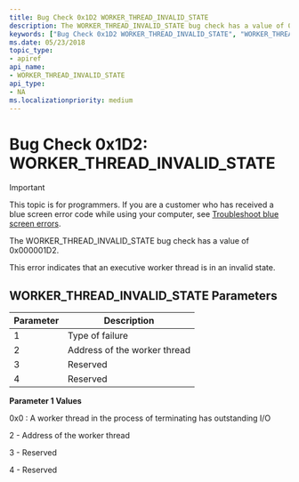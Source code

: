 ```yaml
---
title: Bug Check 0x1D2 WORKER_THREAD_INVALID_STATE  
description: The WORKER_THREAD_INVALID_STATE bug check has a value of 0x000001D2.
keywords: ["Bug Check 0x1D2 WORKER_THREAD_INVALID_STATE", "WORKER_THREAD_INVALID_STATE"]
ms.date: 05/23/2018
topic_type:
- apiref
api_name:
- WORKER_THREAD_INVALID_STATE
api_type:
- NA
ms.localizationpriority: medium
---
```


# Bug Check 0x1D2: WORKER\_THREAD\_INVALID\_STATE 

> [!IMPORTANT]
> This topic is for programmers. If you are a customer who has received a blue screen error code while using your computer, see [Troubleshoot blue screen errors](https://www.windows.com/stopcode).


The WORKER\_THREAD\_INVALID\_STATE  bug check has a value of 0x000001D2. 

This error indicates that an executive worker thread is in an invalid state.

## WORKER\_THREAD\_INVALID\_STATE Parameters

Parameter | Description 
|---------|--------------|
1 | Type of failure
2 | Address of the worker thread
3 | Reserved
4 | Reserved



**Parameter 1 Values**

  0x0 : A worker thread in the process of terminating has outstanding I/O
  
  2 - Address of the worker thread
  
  3 - Reserved
  
  4 - Reserved
